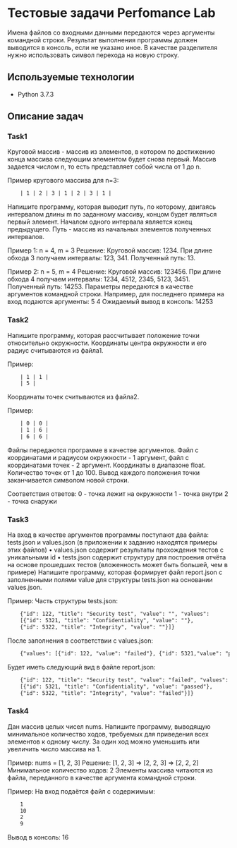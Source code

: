 # Тестовые задачи Perfomance Lab

Имена файлов со входными данными передаются через аргументы командной строки. Результат выполнения программы должен выводится в консоль, если не указано иное.
В качестве разделителя нужно использовать символ перехода на новую строку.

## Используемые технологии
- Python 3.7.3

## Описание задач

### Task1
Круговой массив - массив из элементов, в котором по достижению конца массива следующим элементом будет снова первый. Mассив задается числом n, то есть представляет собой числа от 1 до n.

Пример кругового массива для n=3:
```html
    | 1 | 2 | 3 | 1 | 2 | 3 | 1 |
```


Напишите программу, которая выводит путь, по которому, двигаясь интервалом длины m по заданному массиву, концом будет являться первый элемент.
Началом одного интервала является конец предыдущего. Путь - массив из начальных элементов полученных интервалов.

Пример 1:
n = 4, m = 3
Решение:
Круговой массив: 1234. При длине обхода 3 получаем интервалы: 123, 341. Полученный путь: 13.

Пример 2:
n = 5, m = 4
Решение:
Круговой массив: 123456. При длине обхода 4 получаем интервалы: 1234, 4512, 2345, 5123, 3451. Полученный путь: 14253.
Параметры передаются в качестве аргументов командной строки. Например, для последнего примера на вход подаются аргументы: 5 4 Ожидаемый вывод в консоль: 14253


### Task2
Напишите программу, которая рассчитывает положение точки относительно окружности. Координаты центра окружности и его радиус считываются из файла1.

Пример:
```html
    | 1 | 1 |
    | 5 |
```
Координаты точек считываются из файла2.

Пример:
```html
    | 0 | 0 |
    | 1 | 6 |
    | 6 | 6 |
```
Файлы передаются программе в качестве аргументов. Файл с координатами и радиусом окружности - 1 аргумент, файл с координатами точек - 2 аргумент.
Координаты в диапазоне float.
Количество точек от 1 до 100.
Вывод каждого положения точки заканчивается символом новой строки.

Соответствия ответов:
0 - точка лежит на окружности 1 - точка внутри
2 - точка снаружи


### Task3
На вход в качестве аргументов программы поступают два файла: tests.json и values.json (в приложении к заданию находятся примеры этих файлов)
• values.json содержит результаты прохождения тестов с уникальными id
• tests.json содержит структуру для построения отчёта на основе прошедших тестов
(вложенность может быть большей, чем в примере)
Напишите программу, которая формирует файл report.json с заполненными полями value для структуры tests.json на основании values.json.

Пример:
Часть структуры tests.json:
```html
    {"id": 122, "title": "Security test", "value": "", "values": 
    [{"id": 5321, "title": "Confidentiality", "value": ""}, 
    {"id": 5322, "title": "Integrity", "value": ""}]}
```

После заполнения в соответствии с values.json:
```html
    {"values": [{"id": 122, "value": "failed"}, {"id": 5321,"value": "passed"}, {"id": 5322,"value": "failed"}]}
```

Будет иметь следующий вид в файле report.json:
```html
    {"id": 122, "title": "Security test", "value": "failed", "values": 
    [{"id": 5321, "title": "Confidentiality", "value": "passed"}, 
    {"id": 5322, "title": "Integrity", "value": "failed"}]}
```


### Task4
Дан массив целых чисел nums. Напишите программу, выводящую минимальное количество ходов, требуемых для приведения всех элементов к одному числу. За один ход можно уменьшить или увеличить число массива на 1.

Пример:
nums = [1, 2, 3]
Решение: [1, 2, 3] => [2, 2, 3] => [2, 2, 2] Минимальное количество ходов: 2
Элементы массива читаются из файла, переданного в качестве аргумента командной строки.

Пример:
На вход подаётся файл с содержимым:
```html
    1 
    10
    2
    9
```
Вывод в консоль: 16
